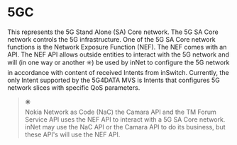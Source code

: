 # 5GC
This represents the 5G Stand Alone (SA) Core network. The 5G SA Core network controls the 5G infrastructure. One of the 5G SA Core network functions is the Network Exposure Function (NEF). The NEF comes with an API. The NEF API allows outside entities to interact with the 5G network and will (in one way or another ✳️) be used by inNet to configure the 5G network in accordance with content of received Intents from inSwitch. Currently, the only Intent supported by the 5G4DATA MVS is Intents that configures 5G network slices with specific QoS parameters.

> **✳️**  
>Nokia Network as Code (NaC) the Camara API and the TM Forum Service API uses the NEF API to interact with a 5G SA Core network. inNet may use the NaC API or the Camara API to do its business, but these API's will use the NEF API.
